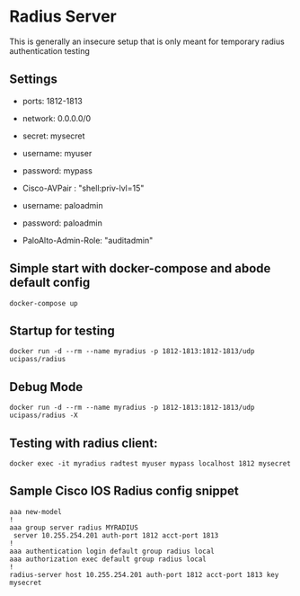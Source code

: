 # Radius Server
This is generally an insecure setup that is only meant for temporary radius authentication testing
## Settings

- ports: 1812-1813
- network: 0.0.0.0/0
- secret: mysecret

- username: myuser
- password: mypass
- Cisco-AVPair : "shell:priv-lvl=15"

- username: paloadmin
- password: paloadmin
- PaloAlto-Admin-Role: "auditadmin"

## Simple start with docker-compose and abode default config
```
docker-compose up
```

## Startup for testing
```
docker run -d --rm --name myradius -p 1812-1813:1812-1813/udp ucipass/radius
```

## Debug Mode
```
docker run -d --rm --name myradius -p 1812-1813:1812-1813/udp ucipass/radius -X
```

## Testing with radius client:
```
docker exec -it myradius radtest myuser mypass localhost 1812 mysecret
```

## Sample Cisco IOS Radius config snippet
```
aaa new-model
!
aaa group server radius MYRADIUS
 server 10.255.254.201 auth-port 1812 acct-port 1813
!
aaa authentication login default group radius local
aaa authorization exec default group radius local
!
radius-server host 10.255.254.201 auth-port 1812 acct-port 1813 key mysecret
```
